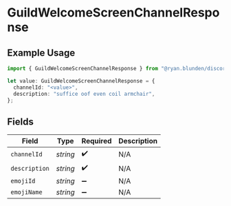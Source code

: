 # GuildWelcomeScreenChannelResponse

## Example Usage

```typescript
import { GuildWelcomeScreenChannelResponse } from "@ryan.blunden/discord-sdk/models/components";

let value: GuildWelcomeScreenChannelResponse = {
  channelId: "<value>",
  description: "suffice oof even coil armchair",
};
```

## Fields

| Field              | Type               | Required           | Description        |
| ------------------ | ------------------ | ------------------ | ------------------ |
| `channelId`        | *string*           | :heavy_check_mark: | N/A                |
| `description`      | *string*           | :heavy_check_mark: | N/A                |
| `emojiId`          | *string*           | :heavy_minus_sign: | N/A                |
| `emojiName`        | *string*           | :heavy_minus_sign: | N/A                |
